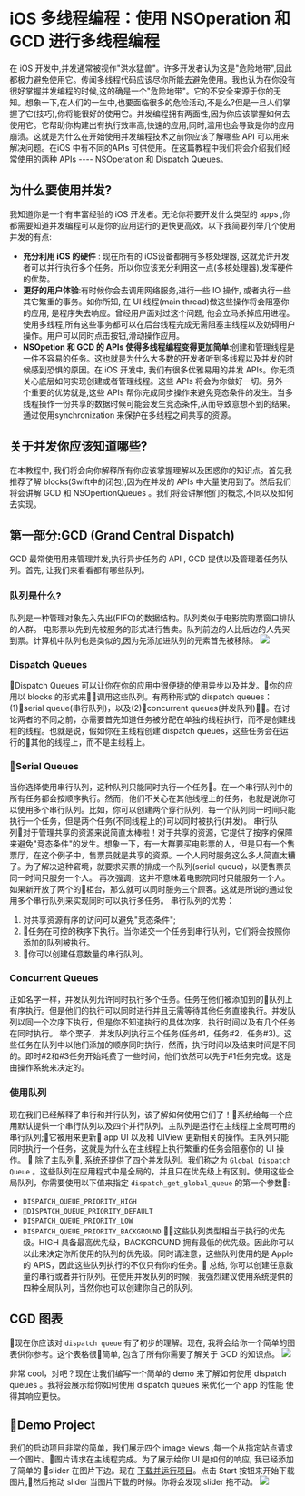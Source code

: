 # iOS 多线程编程：使用 NSOperation 和 GCD 进行多线程编程
在 iOS 开发中,并发通常被视作"洪水猛兽"。许多开发者认为这是"危险地带",因此都极力避免使用它。传闻多线程代码应该尽你所能去避免使用。我也认为在你没有很好掌握并发编程的时候,这的确是一个"危险地带"。它的不安全来源于你的无知。想象一下,在人们的一生中,也要面临很多的危险活动,不是么?但是一旦人们掌握了它(技巧),你将能很好的使用它。并发编程拥有两面性,因为你应该掌握如何去使用它。它帮助你构建出有执行效率高,快速的应用,同时,滥用也会导致是你的应用崩溃。这就是为什么在开始使用并发编程技术之前你应该了解哪些 API 可以用来解决问题。在iOS 中有不同的APIs 可供使用。在这篇教程中我们将会介绍我们经常使用的两种 APIs ---- NSOperation 和 Dispatch Queues。 
## 为什么要使用并发?
我知道你是一个有丰富经验的 iOS 开发者。无论你将要开发什么类型的 apps ,你都需要知道并发编程可以是你的应用运行的更快更高效。以下我简要列举几个使用并发的有点:
* **充分利用 iOS 的硬件** : 现在所有的 iOS设备都拥有多核处理器, 这就允许开发者可以并行执行多个任务。所以你应该充分利用这一点(多核处理器),发挥硬件的优势。
* **更好的用户体验**:有时候你会去调用网络服务,进行一些 IO 操作, 或者执行一些其它繁重的事务。如你所知, 在 UI 线程(main thread)做这些操作将会阻塞你的应用, 是程序失去响应。曾经用户面对过这个问题,
他会立马杀掉应用进程。使用多线程,所有这些事务都可以在后台线程完成无需阻塞主线程以及妨碍用户操作。用户可以同时点击按钮,滑动操作应用。
* **NSOpetion 和 GCD 的 APIs 使得多线程编程变得更加简单**:创建和管理线程是一件不容易的任务。这也就是为什么大多数的开发者听到多线程以及并发的时候感到恐惧的原因。在 iOS 开发中, 我们有很多优雅易用的并发 APIs。你无须关心底层如何实现创建或者管理线程。这些 APIs 将会为你做好一切。另外一个重要的优势就是,这些 APIs 帮你完成同步操作来避免竞态条件的发生。当多线程操作一份共享的数据时候可能会发生竞态条件,从而导致意想不到的结果。通过使用synchronization 来保护在多线程之间共享的资源。
## 关于并发你应该知道哪些?
在本教程中, 我们将会向你解释所有你应该掌握理解以及困惑你的知识点。首先我推荐了解 blocks(Swift中的闭包),因为在并发的 APIs 中大量使用到了。然后我们将会讲解 GCD 和 NSOpertionQueues 。我们将会讲解他们的概念,不同以及如何去实现。
## 第一部分:GCD (Grand Central Dispatch)
GCD 最常使用用来管理并发,执行异步任务的 API , GCD 提供以及管理着任务队列。首先, 让我们来看看都有哪些队列。
### 队列是什么?
队列是一种管理对象先入先出(FIFO)的数据结构。队列类似于电影院购票窗口排队的人群。 电影票以先到先被服务的形式进行售卖。队列前边的人比后边的人先买到票。计算机中队列也是类似的,因为先添加进队列的元素首先被移除。
![](http://www.appcoda.com/wp-content/uploads/2015/10/queue-line-2-1166050-1280x960.jpg)
### Dispatch Queues
Dispatch Queues 可以让你在你的应用中很便捷的使用异步以及并发。你的应用以 blocks 的形式来调用这些队列。有两种形式的 dispatch queues：(1)serial queue(串行队列)，以及(2)concurrent queues(并发队列)。在讨论两者的不同之前，亦需要首先知道任务被分配在单独的线程执行，而不是创建线程的线程。也就是说，假如你在主线程创建 dispatch queues，这些任务会在运行的其他的线程上，而不是主线程上。
### Serial Queues
当你选择使用串行队列，这种队列只能同时执行一个任务。在一个串行队列中的所有任务都会按顺序执行。然而，他们不关心在其他线程上的任务，也就是说你可以使用多个串行队列。比如，你可以创建两个穿行队列，每一个队列同一时间只能执行一个任务，但是两个任务(不同线程上的)可以同时被执行(并发)。
串行队列对于管理共享的资源来说简直太棒啦！对于共享的资源，它提供了按序的保障来避免"竞态条件"的发生。想象一下，有一大群要买电影票的人，但是只有一个售票厅，在这个例子中，售票员就是共享的资源。一个人同时服务这么多人简直太糟了。为了解决这种窘境，就要求买票的排成一个队列(serial queue)，以便售票员同一时间只服务一个人。
再次强调，这并不意味着电影院同时只能服务一个人。如果新开放了两个的柜台，那么就可以同时服务三个顾客。这就是所说的通过使用多个串行队列来实现同时可以执行多任务。
串行队列的优势：
 1.  对共享资源有序的访问可以避免"竞态条件";
 2.  任务在可控的秩序下执行。当你递交一个任务到串行队列，它们将会按照你添加的队列被执行。
 3.  你可以创建任意数量的串行队列。
 ### Concurrent Queues
 正如名字一样，并发队列允许同时执行多个任务。任务在他们被添加到的队列上有序执行。但是他们的执行可以同时进行并且无需等待其他任务直接执行。并发队列以同一个次序下执行，但是你不知道执行的具体次序，执行时间以及有几个任务在同时执行。
 举个栗子，并发队列执行三个任务(任务#1，任务#2，任务#3)。这些任务在队列中以他们添加的顺序同时执行，然而，执行时间以及结束时间是不同的。即时#2和#3任务开始耗费了一些时间，他们依然可以先于#1任务完成。这是由操作系统来决定的。
 ### 使用队列
 现在我们已经解释了串行和并行队列，该了解如何使用它们了！系统给每一个应用默认提供一个串行队列以及四个并行队列。主队列是运行在主线程上全局可用的串行队列;它被用来更新 app UI 以及和 UIView 更新相关的操作。主队列只能同时执行一个任务，这就是为什么在主线程上执行繁重的任务会阻塞你的 UI 操作。
 除了主队列, 系统还提供了四个并发队列。我们称之为 `Global Dispatch     Queue` 。这些队列在应用程式中是全局的，并且只在优先级上有区别。使用这些全   局队列，你需要使用以下值来指定 `dispatch_get_global_queue` 的第一个参数:
* `DISPATCH_QUEUE_PRIORITY_HIGH`
* `DISPATCH_QUEUE_PRIORITY_DEFAULT`
* `DISPATCH_QUEUE_PRIORITY_LOW`
* `DISPATCH_QUEUE_PRIORITY_BACKGROUND`
这些队列类型相当于执行的优先级。HIGH 具备最高优先级，BACKGROUND 拥有最低的优先级。因此你可以以此来决定你所使用的队列的优先级。同时请注意，这些队列使用的是 Apple 的 APIS，因此这些队列执行的不仅只有你的任务。
总结, 你可以创建任意数量的串行或者并行队列。在使用并发队列的时候，我强烈建议使用系统提供的四种全局队列，当然你也可以创建你自己的队列。

## CGD 图表
现在你应该对 `dispatch queue` 有了初步的理解。现在, 我将会给你一个简单的图表供你参考。这个表格很简单, 包含了所有你需要了解关于 GCD 的知识点。
![](http://www.appcoda.com/wp-content/uploads/2015/10/gcd-cheatsheet.png)

非常 cool，对吧？现在让我们编写一个简单的 demo 来了解如何使用 dispatch queues 。我将会展示给你如何使用 dispatch queues 来优化一个 app 的性能 使得其响应更快。
## Demo Project
我们的启动项目非常的简单，我们展示四个 image views ,每一个从指定站点请求一个图片。图片请求在主线程完成。为了展示给你 UI 是如何的响应, 我已经添加了简单的 slider 在图片下边。现在 [下载并运行项目](https://www.dropbox.com/s/lkiasutevec5vx0/ConcurrencyDemoStarter.zip?dl=0)。点击 Start 按钮来开始下载图片,然后拖动 slider 当图片下载的时候。你将会发现 slider 拖不动。
![](http://www.appcoda.com/wp-content/uploads/2015/10/concurrency-demo.png)